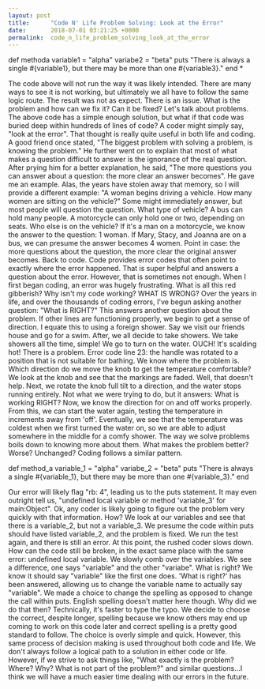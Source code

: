 ```yaml
---
layout: post
title:      "Code N' Life Problem Solving: Look at the Error"
date:       2018-07-01 03:21:25 +0000
permalink:  code_n_life_problem_solving_look_at_the_error
---
```



def methoda
  variable1 = "alpha"
	variabe2 = "beta" 
	puts "There is always a single #{variable1}, but there may be more than one #{variable3}."
end *

The code above will not run the way it was likely intended. There are many ways to see it is not working, but ultimately we all have to follow the same logic route. The result was not as expect. There is an issue. What is the problem and how can we fix it? Can it be fixed? 
  Let's talk about problems. The above code has a simple enough solution, but what if that code was buried deep within hundreds of lines of code? A coder might simply say, "look at the error". That thought is really quite useful in both life and coding. 
	A good friend once stated, "The biggest problem with solving a problem, is knowing the problem." He further went on to explain that most of what makes a question difficult to answer is the ignorance of the real question. After prying him for a better explanation, he said, "The more questions you can answer about a question: the more clear an answer becomes". He gave me an example. Alas, the years have stolen away that memory, so I will provide a different example:
	"A woman begins driving a vehicle. How many women are sitting on the vehicle?"
	Some might immediately answer, but most people will question the question. What type of vehicle? A bus can hold many people. A motorcycle can only hold one or two, depending on seats. Who else is on the vehicle? If it's a man on a motorcycle, we know the answer to the question: 1 woman. If Mary, Stacy, and Joanna are on a bus, we can presume the answer becomes 4 women. Point in case: the more questions about the question, the more clear the original answer becomes. 
	Back to code. Code provides error codes that often point to exactly where the error happened. That is super helpful and answers a question about the error. However, that is sometimes not enough. When I first began coding, an error was hugely frustrating. What is all this red gibberish? Why isn't my code working? WHAT IS WRONG? Over the years in life, and over the thousands of coding errors, I've begun asking another question:
	"What is RIGHT?" 
	This answers another question about the problem. If other lines are functioning properly, we begin to get a sense of direction. I equate this to using a foreign shower. Say we visit our friends house and go for a swim. After, we all decide to take showers. We take showers all the time, simple! We go to turn on the water. OUCH! It's scalding hot! There is a problem. Error code line 23: the handle was rotated to a position that is not suitable for bathing. We know where the problem is. Which direction do we move the knob to get the temperature comfortable? We look at the knob and see that the markings are faded. Well, that doesn't help. Next, we rotate the knob full tilt to a direction, and the water stops running entirely. Not what we were trying to do, but it answers: What is working RIGHT?
	Now, we know the direction for on and off works properly. From this, we can start the water again, testing the temperature in increments away from 'off'. Eventually, we see that the temperature was coldest when we first turned the water on, so we are able to adjust somewhere in the middle for a comfy shower.
	The way we solve problems boils down to knowing more about them. What makes the problem better? Worse? Unchanged? Coding follows a similar pattern.

def method_a
  variable_1 = "alpha"
	variabe_2 = "beta" 
	puts "There is always a single #{variable_1}, but there may be more than one #{variable_3}."
end 

  Our error will likely flag "rb: 4", leading us to the puts statement. It may even outright tell us, "undefined local variable or method 'variable_3' for main:Object". Ok, any coder is likely going to figure out the problem very quickly with that information. How? We look at our variables and see that there is a variable_2, but not a variable_3.  We presume the code within puts should have listed variable_2, and the problem is fixed. We run the test again, and there is still an error.
	At this point, the rushed coder slows down. How can the code still be broken, in the exact same place with the same error: undefined local variable.
	We slowly comb over the variables. We see a difference, one says "variable" and the other "variabe". What is right? We know it should say "variable" like the first one does. 'What is right?' has been answered, allowing us to change the variable name to actually say "variable". We made a choice to change the spelling as opposed to change the call within puts. English spelling doesn't matter here though. Why did we do that then? Technically, it's faster to type the typo. We decide to choose the correct, despite longer, spelling because we know others may end up coming to work on this code later and correct spelling is a pretty good standard to follow. The choice is overly simple and quick. However, this same process of decision making is used throughout both code and life.
	We don't always follow a logical path to a solution in either code or life. However, if we strive to ask things like, "What exactly is the problem? Where? Why? What is not part of the problem?" and similar questions...I think we will have a much easier time dealing with our errors in the future.  
	
	
